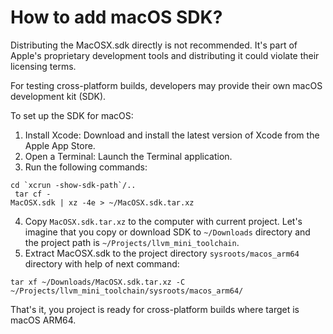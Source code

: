 # How to add macOS SDK?

Distributing the MacOSX.sdk directly is not recommended. 
It's part of Apple's proprietary development tools and distributing 
it could violate their licensing terms.

For testing cross-platform builds, developers may provide their own macOS development kit (SDK).

To set up the SDK for macOS:
1. Install Xcode: Download and install the latest version of Xcode from the Apple App Store.
2. Open a Terminal: Launch the Terminal application.
3. Run the following commands:

<code>cd &#96;xcrun -show-sdk-path&#96;/..</code>
<br />
<code>
    tar cf - MacOSX.sdk | xz -4e > ~/MacOSX.sdk.tar.xz
</code>
<br />

4. Copy `MacOSX.sdk.tar.xz` to the computer with current project. 
Let's imagine that you copy or download SDK to `~/Downloads` directory and the project path is 
`~/Projects/llvm_mini_toolchain`. 
5. Extract MacOSX.sdk to the project directory `sysroots/macos_arm64` directory with help of next command:

`tar xf ~/Downloads/MacOSX.sdk.tar.xz -C ~/Projects/llvm_mini_toolchain/sysroots/macos_arm64/`

That's it, you project is ready for cross-platform builds where target is macOS ARM64.
